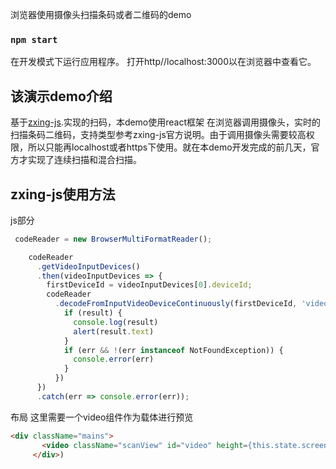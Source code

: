 浏览器使用摄像头扫描条码或者二维码的demo

### `npm start`

在开发模式下运行应用程序。
打开http//localhost:3000以在浏览器中查看它。

## 该演示demo介绍
基于[zxing-js](https://github.com/zxing-js/library).实现的扫码，本demo使用react框架
在浏览器调用摄像头，实时的扫描条码二维码，支持类型参考zxing-js官方说明。由于调用摄像头需要较高权限，所以只能再localhost或者https下使用。就在本demo开发完成的前几天，官方才实现了连续扫描和混合扫描。

## zxing-js使用方法
js部分
```js
 codeReader = new BrowserMultiFormatReader();

    codeReader
      .getVideoInputDevices()
      .then(videoInputDevices => {
        firstDeviceId = videoInputDevices[0].deviceId;
        codeReader
          .decodeFromInputVideoDeviceContinuously(firstDeviceId, 'video', (result, err) => {
            if (result) {
              console.log(result)
              alert(result.text)
            }
            if (err && !(err instanceof NotFoundException)) {
              console.error(err)
            }
          })
      })
      .catch(err => console.error(err));
 ```
 布局
 这里需要一个video组件作为载体进行预览
 ```html
 <div className="mains">
        <video className="scanView" id="video" height={this.state.screenHeight} width={this.state.screenWidth} ></video>
      </div>)
```



